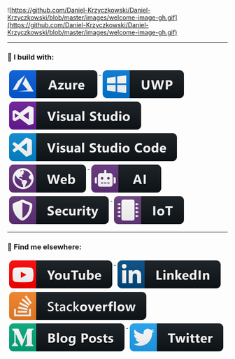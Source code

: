![https://github.com/Daniel-Krzyczkowski/Daniel-Krzyczkowski/blob/master/images/welcome-image-gh.gif](https://github.com/Daniel-Krzyczkowski/Daniel-Krzyczkowski/blob/master/images/welcome-image-gh.gif)

---
### 🚧 I build with:

<p>
   <a href="https://azure.microsoft.com/en-gb/">
    <img src="https://github.com/Daniel-Krzyczkowski/Daniel-Krzyczkowski/blob/master/images/azure.svg" alt="Azure" style="vertical-align:top; margin:4px">
  </a>

  <a href="https://docs.microsoft.com/en-us/windows/uwp/">
    <img src="https://github.com/Daniel-Krzyczkowski/Daniel-Krzyczkowski/blob/master/images/uwp.svg" alt="UWP" style="vertical-align:top; margin:4px">
  </a>
  
  <a href="https://visualstudio.microsoft.com/">
    <img src="https://github.com/Daniel-Krzyczkowski/Daniel-Krzyczkowski/blob/master/images/visualstudio.svg" alt="Visual Studio" style="vertical-align:top; margin:4px">
  </a>
  
  <a href="https://code.visualstudio.com/">
    <img src="https://github.com/Daniel-Krzyczkowski/Daniel-Krzyczkowski/blob/master/images/visualstudio_code.svg" alt="Visual Studio Code" style="vertical-align:top; margin:4px">
  </a>
  
  <a href="https://dotnet.microsoft.com/learn/aspnet/what-is-aspnet-core">
    <img src="https://github.com/Daniel-Krzyczkowski/Daniel-Krzyczkowski/blob/master/images/web.svg" alt="ASP .NET Core" style="vertical-align:top; margin:4px">
  </a>
  
  <a href="https://azure.microsoft.com/en-us/overview/ai-platform/">
    <img src="https://github.com/Daniel-Krzyczkowski/Daniel-Krzyczkowski/blob/master/images/ai.svg" alt="Azure AI" style="vertical-align:top; margin:4px">
  </a>
  
  <a href="https://docs.microsoft.com/en-us/azure/active-directory/develop/">
    <img src="https://github.com/Daniel-Krzyczkowski/Daniel-Krzyczkowski/blob/master/images/security.svg" alt="Microsoft Identity Platform" style="vertical-align:top; margin:4px">
  </a>
  
  <a href="https://azure.microsoft.com/en-us/overview/iot/">
    <img src="https://github.com/Daniel-Krzyczkowski/Daniel-Krzyczkowski/blob/master/images/iot.svg" alt="Azure IoT" style="vertical-align:top; margin:4px">
  </a>
  
</p>

---
### 📢 Find me elsewhere:

<p>
   <a href="https://youtube.com/techmindfactory">
    <img src="https://github.com/Daniel-Krzyczkowski/Daniel-Krzyczkowski/blob/master/images/youtube.svg" alt="YouTube" style="vertical-align:top; margin:4px">
  </a>

  <a href="https://linkedin.com/in/daniel-krzyczkowski">
    <img src="https://github.com/Daniel-Krzyczkowski/Daniel-Krzyczkowski/blob/master/images/linkedin.svg" alt="LinkedIn" style="vertical-align:top; margin:4px">
  </a>
  
  <a href="https://stackoverflow.com/users/4074421/daniel-krzyczkowski">
    <img src="https://github.com/Daniel-Krzyczkowski/Daniel-Krzyczkowski/blob/master/images/stackoverflow.svg" alt="StackOverflow" style="vertical-align:top; margin:4px">
  </a>
  
  <a href="https://daniel-krzyczkowski.github.io/">
    <img src="https://github.com/Daniel-Krzyczkowski/Daniel-Krzyczkowski/blob/master/images/medium.svg" alt="Tech Mind Factory Blog" style="vertical-align:top; margin:4px">
  </a>
  
  <a href="http://twitter.com/dkrzyczkowski">
    <img src="https://github.com/Daniel-Krzyczkowski/Daniel-Krzyczkowski/blob/master/images/twitter.svg" alt="Twitter" style="vertical-align:top; margin:4px">
  </a>
  
</p>

